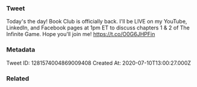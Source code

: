 ### Tweet
Today's the day! Book Club is officially back. I'll be LIVE on my YouTube, LinkedIn, and Facebook pages at 1pm ET to discuss chapters 1 &amp; 2 of The Infinite Game. Hope you'll join me! https://t.co/O0G6JHPFin

### Metadata
Tweet ID: 1281574004869009408
Created At: 2020-07-10T13:00:27.000Z

### Related

